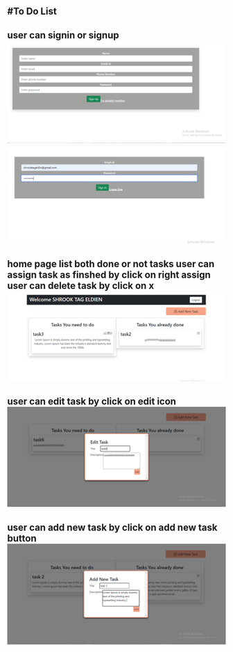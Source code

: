#To Do List
---------------------------
user can signin or signup
![ ](images/signup.PNG)
![ ](images/signin.PNG)
-----------------------------
home page list both done or not tasks
user can assign task as finshed by click on right assign 
user can delete task by click on x 
![ ](images/home.PNG)
---------------------------
user can edit task by click on edit icon
![ ](images/edit.PNG)
---------------------------
user can add new task by click on add new task button
![ ](images/addTask.PNG)
---------------------------



